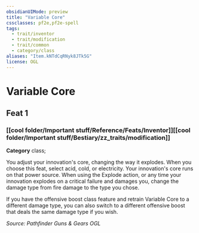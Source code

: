 ```yaml
---
obsidianUIMode: preview
title: "Variable Core"
cssclasses: pf2e,pf2e-spell
tags:
  - trait/inventor
  - trait/modification
  - trait/common
  - category/class
aliases: "Item.kNTdCqRNyk8JTk5G"
license: OGL
---
```

# Variable Core
## Feat 1
### [[cool folder/Important stuff/Reference/Feats/Inventor]][[cool folder/Important stuff/Bestiary/zz_traits/modification]]

**Category** class; 




You adjust your innovation's core, changing the way it explodes. When you choose this feat, select acid, cold, or electricity. Your innovation's core runs on that power source. When using the Explode action, or any time your innovation explodes on a critical failure and damages you, change the damage type from fire damage to the type you chose.

If you have the offensive boost class feature and retrain Variable Core to a different damage type, you can also switch to a different offensive boost that deals the same damage type if you wish.

*Source: Pathfinder Guns & Gears*
*OGL*